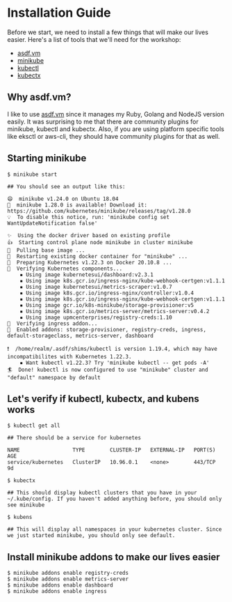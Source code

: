# Installation Guide

Before we start, we need to install a few things that will make our lives easier. Here's a list of tools that we'll need for the workshop:

- [asdf.vm](https://asdf-vm.com/)
- [minikube](https://github.com/alvarobp/asdf-minikube)
- [kubectl](https://github.com/asdf-community/asdf-kubectl)
- [kubectx](https://github.com/virtualstaticvoid/asdf-kubectx)


## Why asdf.vm?

I like to use [asdf.vm](https://asdf-vm.com/) since it manages my Ruby, Golang and NodeJS version easily. It was surprising to me that there are community plugins for minikube, kubectl and kubectx. Also, if you are using platform specific tools like eksctl or aws-cli, they should have community plugins for that as well.

## Starting minikube

```
$ minikube start

## You should see an output like this:

😄  minikube v1.24.0 on Ubuntu 18.04
🎉  minikube 1.28.0 is available! Download it: https://github.com/kubernetes/minikube/releases/tag/v1.28.0
💡  To disable this notice, run: 'minikube config set WantUpdateNotification false'

✨  Using the docker driver based on existing profile
👍  Starting control plane node minikube in cluster minikube
🚜  Pulling base image ...
🔄  Restarting existing docker container for "minikube" ...
🐳  Preparing Kubernetes v1.22.3 on Docker 20.10.8 ...
🔎  Verifying Kubernetes components...
    ▪ Using image kubernetesui/dashboard:v2.3.1
    ▪ Using image k8s.gcr.io/ingress-nginx/kube-webhook-certgen:v1.1.1
    ▪ Using image kubernetesui/metrics-scraper:v1.0.7
    ▪ Using image k8s.gcr.io/ingress-nginx/controller:v1.0.4
    ▪ Using image k8s.gcr.io/ingress-nginx/kube-webhook-certgen:v1.1.1
    ▪ Using image gcr.io/k8s-minikube/storage-provisioner:v5
    ▪ Using image k8s.gcr.io/metrics-server/metrics-server:v0.4.2
    ▪ Using image upmcenterprises/registry-creds:1.10
🔎  Verifying ingress addon...
🌟  Enabled addons: storage-provisioner, registry-creds, ingress, default-storageclass, metrics-server, dashboard

❗  /home/realm/.asdf/shims/kubectl is version 1.19.4, which may have incompatibilites with Kubernetes 1.22.3.
    ▪ Want kubectl v1.22.3? Try 'minikube kubectl -- get pods -A'
🏄  Done! kubectl is now configured to use "minikube" cluster and "default" namespace by default
```

## Let's verify if kubectl, kubectx, and kubens works

```
$ kubectl get all

## There should be a service for kubernetes

NAME                 TYPE        CLUSTER-IP   EXTERNAL-IP   PORT(S)   AGE
service/kubernetes   ClusterIP   10.96.0.1    <none>        443/TCP   9d
```

```
$ kubectx

## This should display kubectl clusters that you have in your ~/.kube/config. If you haven't added anything before, you should only see minikube
```

```
$ kubens

## This will display all namespaces in your kubernetes cluster. Since we just started minikube, you should only see default.
```

## Install minikube addons to make our lives easier

```
$ minikube addons enable registry-creds
$ minikube addons enable metrics-server
$ minikube addons enable dashboard
$ minikube addons enable ingress
```
